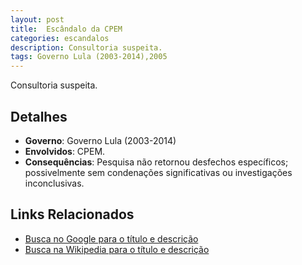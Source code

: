 ```yaml
---
layout: post
title:  Escândalo da CPEM
categories: escandalos
description: Consultoria suspeita.
tags: Governo Lula (2003-2014),2005
---
```


Consultoria suspeita.

## Detalhes
- **Governo**: Governo Lula (2003-2014)
- **Envolvidos**: CPEM.
- **Consequências**: Pesquisa não retornou desfechos específicos; possivelmente sem condenações significativas ou investigações inconclusivas.

## Links Relacionados
- [Busca no Google para o título e descrição](https://www.google.com/search?q=Esc%C3%A2ndalo%20da%20CPEM%20Consultoria%20suspeita.%20Governo%20Lula%20%282003-2014%29)
- [Busca na Wikipedia para o título e descrição](https://en.wikipedia.org/w/index.php?search=Esc%C3%A2ndalo%20da%20CPEM%20Consultoria%20suspeita.%20Governo%20Lula%20%282003-2014%29)
